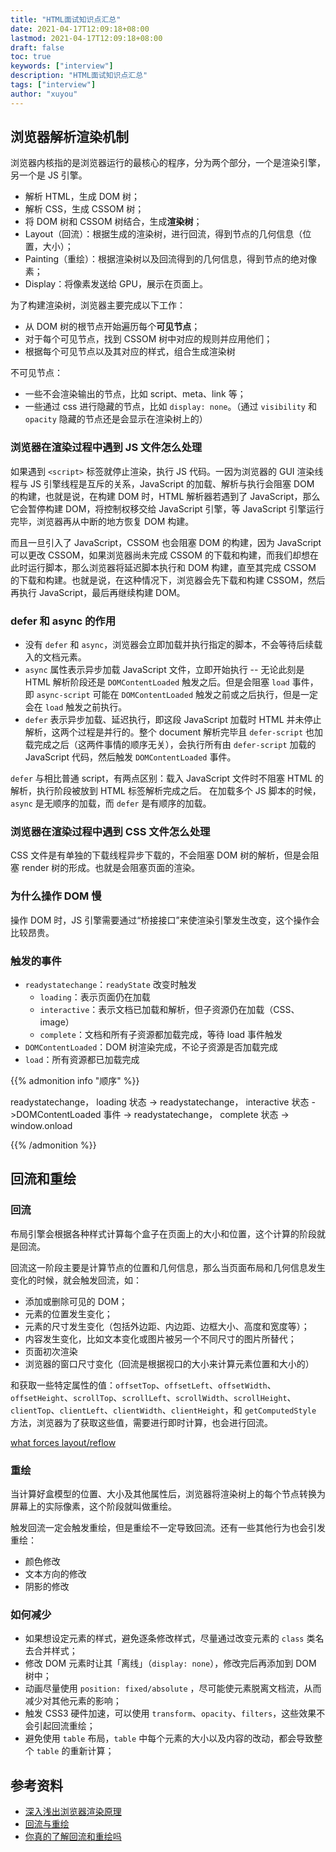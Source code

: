 ```yaml
---
title: "HTML面试知识点汇总"
date: 2021-04-17T12:09:18+08:00
lastmod: 2021-04-17T12:09:18+08:00
draft: false
toc: true
keywords: ["interview"]
description: "HTML面试知识点汇总"
tags: ["interview"]
author: "xuyou"
---
```


## 浏览器解析渲染机制

浏览器内核指的是浏览器运行的最核心的程序，分为两个部分，一个是渲染引擎，另一个是 JS 引擎。

- 解析 HTML，生成 DOM 树；
- 解析 CSS，生成 CSSOM 树；
- 将 DOM 树和 CSSOM 树结合，生成**渲染树**；
- Layout（回流）：根据生成的渲染树，进行回流，得到节点的几何信息（位置，大小）；
- Painting（重绘）：根据渲染树以及回流得到的几何信息，得到节点的绝对像素；
- Display：将像素发送给 GPU，展示在页面上。

为了构建渲染树，浏览器主要完成以下工作：

- 从 DOM 树的根节点开始遍历每个**可见节点**；
- 对于每个可见节点，找到 CSSOM 树中对应的规则并应用他们；
- 根据每个可见节点以及其对应的样式，组合生成渲染树

不可见节点：

- 一些不会渲染输出的节点，比如 script、meta、link 等；
- 一些通过 css 进行隐藏的节点，比如 `display: none`。（通过 `visibility` 和 `opacity` 隐藏的节点还是会显示在渲染树上的）

### 浏览器在渲染过程中遇到 JS 文件怎么处理

如果遇到 `<script>` 标签就停止渲染，执行 JS 代码。一因为浏览器的 GUI 渲染线程与 JS 引擎线程是互斥的关系，JavaScript 的加载、解析与执行会阻塞 DOM 的构建，也就是说，在构建 DOM 时，HTML 解析器若遇到了 JavaScript，那么它会暂停构建 DOM，将控制权移交给 JavaScript 引擎，等 JavaScript 引擎运行完毕，浏览器再从中断的地方恢复 DOM 构建。

而且一旦引入了 JavaScript，CSSOM 也会阻塞 DOM 的构建，因为 JavaScript 可以更改 CSSOM，如果浏览器尚未完成 CSSOM 的下载和构建，而我们却想在此时运行脚本，那么浏览器将延迟脚本执行和 DOM 构建，直至其完成 CSSOM 的下载和构建。也就是说，在这种情况下，浏览器会先下载和构建 CSSOM，然后再执行 JavaScript，最后再继续构建 DOM。

### defer 和 async 的作用

- 没有 `defer` 和 `async`，浏览器会立即加载并执行指定的脚本，不会等待后续载入的文档元素。
- `async` 属性表示异步加载 JavaScript 文件，立即开始执行 -- 无论此刻是 HTML 解析阶段还是 `DOMContentLoaded` 触发之后。但是会阻塞 `load` 事件，即 `async-script` 可能在 `DOMContentLoaded` 触发之前或之后执行，但是一定会在 `load` 触发之前执行。
- `defer` 表示异步加载、延迟执行，即这段 JavaScript 加载时 HTML 并未停止解析，这两个过程是并行的。整个 document 解析完毕且 `defer-script` 也加载完成之后（这两件事情的顺序无关），会执行所有由 `defer-script` 加载的 JavaScript 代码，然后触发 `DOMContentLoaded` 事件。

`defer` 与相比普通 script，有两点区别：载入 JavaScript 文件时不阻塞 HTML 的解析，执行阶段被放到 HTML 标签解析完成之后。
在加载多个 JS 脚本的时候，`async` 是无顺序的加载，而 `defer` 是有顺序的加载。

### 浏览器在渲染过程中遇到 CSS 文件怎么处理

CSS 文件是有单独的下载线程异步下载的，不会阻塞 DOM 树的解析，但是会阻塞 render 树的形成。也就是会阻塞页面的渲染。

### 为什么操作 DOM 慢

操作 DOM 时，JS 引擎需要通过“桥接接口”来使渲染引擎发生改变，这个操作会比较昂贵。

### 触发的事件

- `readystatechange`：`readyState` 改变时触发
  - `loading`：表示页面仍在加载
  - `interactive`：表示文档已加载和解析，但子资源仍在加载（CSS、image）
  - `complete`：文档和所有子资源都加载完成，等待 load 事件触发
- `DOMContentLoaded`：DOM 树渲染完成，不论子资源是否加载完成
- `load`：所有资源都已加载完成

{{% admonition info "顺序" %}}

readystatechange， loading 状态 -> readystatechange， interactive 状态 ->DOMContentLoaded 事件 -> readystatechange， complete 状态 -> window.onload

{{% /admonition %}}

## 回流和重绘

### 回流

布局引擎会根据各种样式计算每个盒子在页面上的大小和位置，这个计算的阶段就是回流。

回流这一阶段主要是计算节点的位置和几何信息，那么当页面布局和几何信息发生变化的时候，就会触发回流，如：

- 添加或删除可见的 DOM；
- 元素的位置发生变化；
- 元素的尺寸发生变化（包括外边距、内边距、边框大小、高度和宽度等）；
- 内容发生变化，比如文本变化或图片被另一个不同尺寸的图片所替代；
- 页面初次渲染
- 浏览器的窗口尺寸变化（回流是根据视口的大小来计算元素位置和大小的）

和获取一些特定属性的值：`offsetTop`、`offsetLeft`、`offsetWidth`、`offsetHeight`、`scrollTop`、`scrollLeft`、`scrollWidth`、`scrollHeight`、`clientTop`、`clientLeft`、`clientWidth`、`clientHeight`，和 `getComputedStyle` 方法，浏览器为了获取这些值，需要进行即时计算，也会进行回流。

[what forces layout/reflow](https://gist.github.com/paulirish/5d52fb081b3570c81e3a)

### 重绘

当计算好盒模型的位置、大小及其他属性后，浏览器将渲染树上的每个节点转换为屏幕上的实际像素，这个阶段就叫做重绘。

触发回流一定会触发重绘，但是重绘不一定导致回流。还有一些其他行为也会引发重绘：

- 颜色修改
- 文本方向的修改
- 阴影的修改

### 如何减少

- 如果想设定元素的样式，避免逐条修改样式，尽量通过改变元素的 `class` 类名去合并样式；
- 修改 DOM 元素时让其「离线」（`display: none`），修改完后再添加到 DOM 树中；
- 动画尽量使用 `position: fixed/absolute` ，尽可能使元素脱离文档流，从而减少对其他元素的影响；
- 触发 CSS3 硬件加速，可以使用 `transform`、`opacity`、`filters`，这些效果不会引起回流重绘；
- 避免使用 `table` 布局，`table` 中每个元素的大小以及内容的改动，都会导致整个 `table` 的重新计算；

## 参考资料

- [深入浅出浏览器渲染原理](https://github.com/ljianshu/Blog/issues/51)
- [回流与重绘](https://juejin.cn/post/6844903942137053192)
- [你真的了解回流和重绘吗](https://segmentfault.com/a/1190000017329980)
